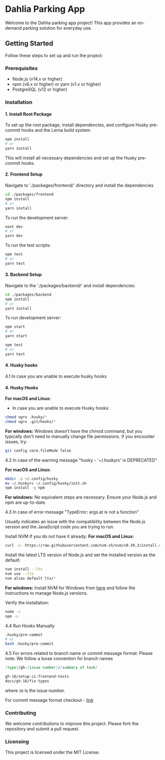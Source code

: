 # Dahlia Parking App

Welcome to the Dahlia parking app project! This app provides an on-demand parking solution for everyday use.

## Getting Started

Follow these steps to set up and run the project:

### Prerequisites

- Node.js (v14.x or higher)
- npm (v6.x or higher) or yarn (v1.x or higher)
- PostgreSQL (v12 or higher)

### Installation

#### 1. Install Root Package

To set up the root package, install dependencies, and configure Husky pre-commit hooks and the Lerna build system:

```bash
npm install
# or
yarn install
```

This will install all necessary dependencies and set up the Husky pre-commit hooks.

#### 2. Frontend Setup

Navigate to './packages/frontend/' directory and install the dependencies

```bash
cd ./packages/frontend
npm install
# or
yarn install
```

To run the development server:

```bash
next dev
# or
yarn dev
```

To run the test scripts:

```bash
npm test
# or
yarn test
```

#### 3. Backend Setup

Navigate to the './packages/backend/' and install dependencies:

```bash
cd ./packages/backend
npm install
# or
yarn install
```

To run development server:

```bash
npm start
# or
yarn start
```

```bash
npm test
# or
yarn test
```

#### 4. Husky hooks

4.1 In case you are unable to execute husky hooks

#### 4. Husky Hooks

**For macOS and Linux:**

- In case you are unable to execute Husky hooks:

```bash
chmod ug+x .husky/*
chmod ug+x .git/hooks/*
```

**For windows:**
Windows doesn’t have the chmod command, but you typically don’t need to manually change file permissions. If you encounter issues, try:

```bash
git config core.fileMode false
```

4.2 In case of the warning message "husky - '~/.huskyrc' is DEPRECATED"

**For macOS and Linux:**

```bash
mkdir -p ~/.config/husky
mv ~/.huskyrc ~/.config/husky/init.sh
npm install -g npm
```

**For windows:**
No equivalent steps are necessary. Ensure your Node.js and npm are up-to-date.

4.3 In case of error message "TypeError: args.at is not a function"

Usually indicates an issue with the compatibility between the Node.js version and the JavaScript code you are trying to run.

Install NVM if you do not have it already:
**For macOS and Linux:**

```bash
curl -o- https://raw.githubusercontent.com/nvm-sh/nvm/v0.39.3/install.sh | bash
```

Install the latest LTS version of Node.js and set the installed version as the default:

```bash
nvm install --lts
nvm use --lts
nvm alias default lts/*
```

**For windows:**
Install NVM for Windows from [here](https://github.com/coreybutler/nvm-windows) and follow the instructions to manage Node.js versions.

Verify the installation:

```bash
node -v
npm -v
```

4.4 Run Hooks Manually

```bash
.husky/pre-commit
# or
bash .husky/pre-commit
```

4.5 For errors related to branch name or commit message format:
Please note: We follow a loose convention for branch names

```markdown
[type]/gh-[issue number]/[summary of task]

gh-16/setup-ci-frontend-tests
docs/gh-16/fix-typos
```

where `16` is the issue number.

For commit message format checkout - [link](https://www.conventionalcommits.org/en/v1.0.0/)

### Contributing

We welcome contributions to improve this project. Please fork the repository and submit a pull request.

### Licensing

This project is licensed under the MIT License.
